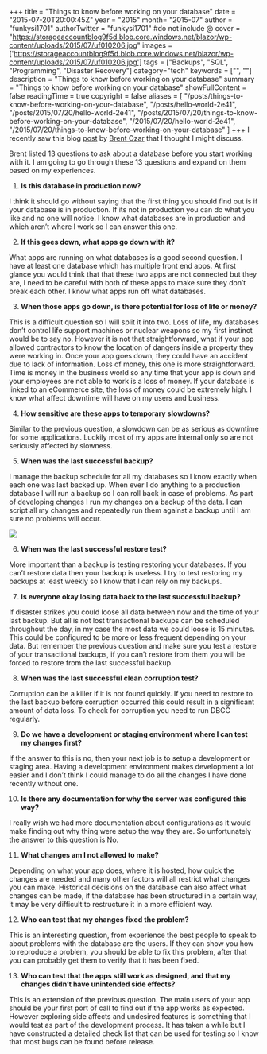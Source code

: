 +++
title = "Things to know before working on your database"
date = "2015-07-20T20:00:45Z"
year = "2015"
month= "2015-07"
author = "funkysi1701"
authorTwitter = "funkysi1701" #do not include @
cover = "https://storageaccountblog9f5d.blob.core.windows.net/blazor/wp-content/uploads/2015/07/uf010206.jpg"
images =['https://storageaccountblog9f5d.blob.core.windows.net/blazor/wp-content/uploads/2015/07/uf010206.jpg']
tags = ["Backups", "SQL", "Programming", "Disaster Recovery"]
category="tech"
keywords = ["", ""]
description =  "Things to know before working on your database"
summary = "Things to know before working on your database"
showFullContent = false
readingTime = true
copyright = false
aliases = [
    "/posts/things-to-know-before-working-on-your-database",
    "/posts/hello-world-2e41",
    "/posts/2015/07/20/hello-world-2e41",
    "/posts/2015/07/20/things-to-know-before-working-on-your-database",
    "/2015/07/20/hello-world-2e41",
    "/2015/07/20/things-to-know-before-working-on-your-database"
]
+++
I recently saw this blog [post](http://www.brentozar.com/archive/2015/07/questions-to-ask-before-you-touch-a-database-server/) by [Brent Ozar](http://www.brentozar.com/team/brent-ozar/) that I thought I might discuss.

Brent listed 13 questions to ask about a database before you start working with it. I am going to go through these 13 questions and expand on them based on my experiences.

1. **Is this database in production now?**

I think it should go without saying that the first thing you should find out is if your database is in production. If its not in production you can do what you like and no one will notice.
I know what databases are in production and which aren’t where I work so I can answer this one.

2. **If this goes down, what apps go down with it?**

What apps are running on what databases is a good second question. I have at least one database which has multiple front end apps. At first glance you would think that that these two apps are not connected but they are, I need to be careful with both of these apps to make sure they don’t break each other.
I know what apps run off what databases.

3. **When those apps go down, is there potential for loss of life or money?**

This is a difficult question so I will split it into two. Loss of life, my databases don’t control life support machines or nuclear weapons so my first instinct would be to say no. However it is not that straightforward, what if your app allowed contractors to know the location of dangers inside a property they were working in. Once your app goes down, they could have an accident due to lack of information.
Loss of money, this one is more straightforward. Time is money in the business world so any time that your app is down and your employees are not able to work is a loss of money. If your database is linked to an eCommerce site, the loss of money could be extremely high.
I know what affect downtime will have on my users and business.

4. **How sensitive are these apps to temporary slowdowns?**

Similar to the previous question, a slowdown can be as serious as downtime for some applications.
Luckily most of my apps are internal only so are not seriously affected by slowness.

5. **When was the last successful backup?**

I manage the backup schedule for all my databases so I know exactly when each one was last backed up. When ever I do anything to a production database I will run a backup so I can roll back in case of problems. As part of developing changes I run my changes on a backup of the data. I can script all my changes and repeatedly run them against a backup until I am sure no problems will occur.

![](https://storageaccountblog9f5d.blob.core.windows.net/blazor/wp-content/uploads/2015/07/uf010206.jpg)

6. **When was the last successful restore test?**

More important than a backup is testing restoring your databases. If you can’t restore data then your backup is useless. I try to test restoring my backups at least weekly so I know that I can rely on my backups.

7. **Is everyone okay losing data back to the last successful backup?**

If disaster strikes you could loose all data between now and the time of your last backup. But all is not lost transactional backups can be scheduled throughout the day, in my case the most data we could loose is 15 minutes. This could be configured to be more or less frequent depending on your data. But remember the previous question and make sure you test a restore of your transactional backups, if you can’t restore from them you will be forced to restore from the last successful backup.

8. **When was the last successful clean corruption test?**

Corruption can be a killer if it is not found quickly. If you need to restore to the last backup before corruption occurred this could result in a significant amount of data loss. To check for corruption you need to run DBCC regularly.

9. **Do we have a development or staging environment where I can test my changes first?**

If the answer to this is no, then your next job is to setup a development or staging area. Having a development environment makes development a lot easier and I don’t think I could manage to do all the changes I have done recently without one.

10. **Is there any documentation for why the server was configured this way?**

I really wish we had more documentation about configurations as it would make finding out why thing were setup the way they are. So unfortunately the answer to this question is No.

11. **What changes am I not allowed to make?**

Depending on what your app does, where it is hosted, how quick the changes are needed and many other factors will all restrict what changes you can make. Historical decisions on the database can also affect what changes can be made, if the database has been structured in a certain way, it may be very difficult to restructure it in a more efficient way.

12. **Who can test that my changes fixed the problem?**

This is an interesting question, from experience the best people to speak to about problems with the database are the users. If they can show you how to reproduce a problem, you should be able to fix this problem, after that you can probably get them to verify that it has been fixed.

13. **Who can test that the apps still work as designed, and that my changes didn’t have unintended side effects?**

This is an extension of the previous question. The main users of your app should be your first port of call to find out if the app works as expected. However exploring side affects and undesired features is something that I would test as part of the development process. It has taken a while but I have constructed a detailed check list that can be used for testing so I know that most bugs can be found before release.